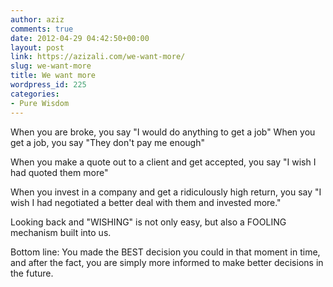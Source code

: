 ```yaml
---
author: aziz
comments: true
date: 2012-04-29 04:42:50+00:00
layout: post
link: https://azizali.com/we-want-more/
slug: we-want-more
title: We want more
wordpress_id: 225
categories:
- Pure Wisdom
---
```


When you are broke, you say "I would do anything to get a job"
When you get a job, you say "They don't pay me enough"

When you make a quote out to a client and get accepted, you say "I wish I had quoted them more"

When you invest in a company and get a ridiculously high return, you say "I wish I had negotiated a better deal with them and invested more."

Looking back and "WISHING" is not only easy, but also a FOOLING mechanism built into us.

Bottom line: You made the BEST decision you could in that moment in time, and after the fact, you are simply more informed to make better decisions in the future.
